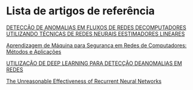 # Lista de artigos de referência

[DETECCÃO DE ANOMALIAS EM FLUXOS DE REDES DECOMPUTADORES UTILIZANDO TÉCNICAS DE REDES NEURAIS EESTIMADORES LINEARES](https://github.com/joandesonandrade/estudo-de-machine-learning/blob/master/artigos/DETECC%C3%83O%20DE%20ANOMALIAS%20EM%20FLUXOS%20DE%20REDES%20DECOMPUTADORES%20UTILIZANDO%20T%C3%89CNICAS%20DE%20REDES%20NEURAIS%20EESTIMADORES%20LINEARES.pdf)

[Aprendizagem de Máquina para Segurança em Redes de Computadores: Métodos e Aplicações](https://github.com/joandesonandrade/estudo-de-machine-learning/blob/master/artigos/Aprendizagem%20%20de%20%20M%C3%A1quina%20%20para%20%20Seguran%C3%A7a%20%20em%20Redes%20de%20Computadores:%20M%C3%A9todos%20e%20Aplica%C3%A7%C3%B5es.pdf)

[UTILIZAÇÃO DE DEEP LEARNING PARA DETECÇÃO DEANOMALIAS EM REDES](http://www.uel.br/cce/dc/wp-content/uploads/PRELIMINAR-PEDRO-VITOR-PIASSA.pdf)

[The Unreasonable Effectiveness of Recurrent Neural Networks](http://karpathy.github.io/2015/05/21/rnn-effectiveness/)

